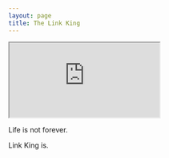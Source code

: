 ```yaml
---
layout: page
title: The Link King
---
```

<iframe src="https://github.com/mjmaenner/the_link_king/blob/gh-pages/PrinceofDenmark_sMarch-Clarke.wav?raw=true" allow="autoplay" id="audio">
![The Link King](http://the-link-king.party/lk.png)
</iframe>


Life is not forever.

Link King is.


